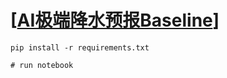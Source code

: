 # [[AI极端降水预报Baseline](http://competition.sais.com.cn/competitionDetail/532234/format)]
```
pip install -r requirements.txt

# run notebook
